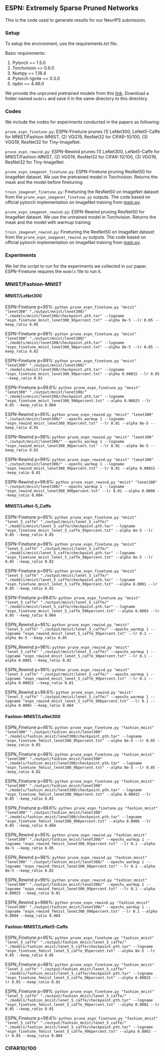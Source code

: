 ## ESPN: Extremely Sparse Pruned Networks

This is the code used to generate results for our NeurIPS submission.

### Setup

To setup the environment, use the requirements.txt file. 

Basic requirements:

1. Pytorch == 1.5.0
2. Torchvision == 0.6.0
3. Numpy == 1.18.4
4. Pytorch-Ignite == 0.3.0 
5. tqdm == 4.46.0

We provide the unpruned pretrained models from this [link](https://drive.google.com/drive/folders/18wHTHOgAxMZhMKGqKzXmPGHiTbZIN7GN?usp=sharing). Download a folder named `models` and save it in the same directory to this directory.

### Codes

We include the codes for experiments conducted in the papers as following: 

`prune_espn_finetune.py`: ESPN-Finetune prunes (1) LeNet300, LeNet5-Caffe for MNIST/Fashion-MNIST, (2) VGG19, ResNet32 for CIFAR-10/100, (3) VGG19, ResNet32 for Tiny-ImageNet. 

`prune_espn_rewind.py`: ESPN-Rewind prunes (1) LeNet300, LeNet5-Caffe for MNIST/Fashion-MNIST, (2) VGG19, ResNet32 for CIFAR-10/100, (3) VGG19, ResNet32 for Tiny-ImageNet. 

`prune_espn_imagenet_finetune.py`: ESPN-Finetune pruning ResNet50 for ImageNet dataset. We use the pretrained model in Torchvision. Returns the mask and the model before finetuning.

`train_imagenet_finetune.py`: Finetuning the ResNet50 on ImageNet dataset from the `prune_espn_imagenet_finetune.py` outputs. The code based on official pytorch implementation on ImageNet training from [main.py](https://github.com/pytorch/examples/blob/master/imagenet/main.py).

`prune_espn_imagenet_rewind.py`: ESPN-Rewind pruning ResNet50 for ImageNet dataset. We use the untrained model in Torchvision. Returns the mask and the model with warmup training.

`train_imagenet_rewind.py`: Finetuning the ResNet50 on ImageNet dataset from the `prune_espn_imagenet_rewind.py` outputs. The code based on official pytorch implementation on ImageNet training from [main.py](https://github.com/pytorch/examples/blob/master/imagenet/main.py).

### Experiments

We list the script to run for the experiments we collected in our paper. ESPN-Finetune requires the `models` file to run it.

### MNIST/Fashion-MNIST

#### MNIST/LeNet300

ESPN-Finetune p=95%: `python prune_espn_finetune.py "mnist" "lenet300" "./output/mnist/lenet300/" "./models/mnist/lenet300/checkpoint.pth.tar" --logname "espn_finetune_mnist_lenet300_95percent.txt" --alpha 8e-5 --lr 0.05 --keep_ratio 0.05`

ESPN-Finetune p=98%: `python prune_espn_finetune.py "mnist" "lenet300" "./output/mnist/lenet300/" "./models/mnist/lenet300/checkpoint.pth.tar" --logname "espn_finetune_mnist_lenet300_98percent.txt" --alpha 8e-5 --lr 0.05 --keep_ratio 0.02`

ESPN-Finetune p=99%: `python prune_espn_finetune.py "mnist" "lenet300" "./output/mnist/lenet300/" "./models/mnist/lenet300/checkpoint.pth.tar" --logname "espn_finetune_mnist_lenet300_99percent.txt" --alpha 0.00015 --lr 0.05 --keep_ratio 0.01`

ESPN-Finetune p=99.6%: `python prune_espn_finetune.py "mnist" "lenet300" "./output/mnist/lenet300/" "./models/mnist/lenet300/checkpoint.pth.tar" --logname "espn_finetune_mnist_lenet300_996percent.txt" --alpha 0.00025 --lr 0.05 --keep_ratio 0.004`

ESPN-Rewind p=95%: `python prune_espn_rewind.py "mnist" "lenet300" "./output/mnist/lenet300/" --epochs_warmup 1 --logname "espn_rewind_mnist_lenet300_95percent.txt" --lr 0.01 --alpha 8e-5 --keep_ratio 0.05`

ESPN-Rewind p=98%: `python prune_espn_rewind.py "mnist" "lenet300" "./output/mnist/lenet300/" --epochs_warmup 1 --logname "espn_rewind_mnist_lenet300_98percent.txt" --lr 0.01 --alpha 8e-5 --keep_ratio 0.02`

ESPN-Rewind p=99%: `python prune_espn_rewind.py "mnist" "lenet300" "./output/mnist/lenet300/" --epochs_warmup 1 --logname "espn_rewind_mnist_lenet300_99percent.txt" --lr 0.01 --alpha 0.00015 --keep_ratio 0.01`

ESPN-Rewind p=99.6%: `python prune_espn_rewind.py "mnist" "lenet300" "./output/mnist/lenet300/" --epochs_warmup 1 --logname "espn_rewind_mnist_lenet300_996percent.txt" --lr 0.01 --alpha 0.0006 --keep_ratio 0.004`

#### MNIST/LeNet-5_Caffe

ESPN-Finetune p=95%: `python prune_espn_finetune.py "mnist" "lenet_5_caffe" "./output/mnist/lenet_5_caffe/" "./models/mnist/lenet_5_caffe/checkpoint.pth.tar" --logname "espn_finetune_mnist_lenet_5_caffe_95percent.txt" --alpha 6e-5 --lr 0.05 --keep_ratio 0.05`

ESPN-Finetune p=98%: `python prune_espn_finetune.py "mnist" "lenet_5_caffe" "./output/mnist/lenet_5_caffe/" "./models/mnist/lenet_5_caffe/checkpoint.pth.tar" --logname "espn_finetune_mnist_lenet_5_caffe_98percent.txt" --alpha 6e-5 --lr 0.05 --keep_ratio 0.02`

ESPN-Finetune p=99%: `python prune_espn_finetune.py "mnist" "lenet_5_caffe" "./output/mnist/lenet_5_caffe/" "./models/mnist/lenet_5_caffe/checkpoint.pth.tar" --logname "espn_finetune_mnist_lenet_5_caffe_99percent.txt" --alpha 0.0001 --lr 0.05 --keep_ratio 0.01`

ESPN-Finetune p=99.6%: `python prune_espn_finetune.py "mnist" "lenet_5_caffe" "./output/mnist/lenet_5_caffe/" "./models/mnist/lenet_5_caffe/checkpoint.pth.tar" --logname "espn_finetune_mnist_lenet_5_caffe_996percent.txt" --alpha 0.0003 --lr 0.05 --keep_ratio 0.004`

ESPN_Rewind p=95%: `python prune_espn_rewind.py "mnist" "lenet_5_caffe" "./output/mnist/lenet_5_caffe/" --epochs_warmup 1 --logname "espn_rewind_mnist_lenet_5_caffe_95percent.txt" --lr 0.1 --alpha 8e-5 --keep_ratio 0.05`

ESPN_Rewind p=98%: `python prune_espn_rewind.py "mnist" "lenet_5_caffe" "./output/mnist/lenet_5_caffe/" --epochs_warmup 1 --logname "espn_rewind_mnist_lenet_5_caffe_98percent.txt" --lr 0.1 --alpha 0.0001 --keep_ratio 0.02`

ESPN_Rewind p=99%: `python prune_espn_rewind.py "mnist" "lenet_5_caffe" "./output/mnist/lenet_5_caffe/" --epochs_warmup 1 --logname "espn_rewind_mnist_lenet_5_caffe_99percent.txt" --lr 0.1 --alpha 0.00025 --keep_ratio 0.01`

ESPN_Rewind p=99.6%: `python prune_espn_rewind.py "mnist" "lenet_5_caffe" "./output/mnist/lenet_5_caffe/" --epochs_warmup 1 --logname "espn_rewind_mnist_lenet_5_caffe_996percent.txt" --lr 0.1 --alpha 0.0005 --keep_ratio 0.004`

#### Fashion-MNIST/LeNet300

ESPN_Finetune p=95%: `python prune_espn_finetune.py "fashion_mnist" "lenet300" "./output/fashion_mnist/lenet300" "./models/fashion_mnist/lenet300/checkpoint.pth.tar" --logname "espn_finetune_fmnist_lenet300_95percent.txt" --alpha 8e-5 --lr 0.05 --keep_ratio 0.05`

ESPN_Finetune p=98%: `python prune_espn_finetune.py "fashion_mnist" "lenet300" "./output/fashion_mnist/lenet300" "./models/fashion_mnist/lenet300/checkpoint.pth.tar" --logname "espn_finetune_fmnist_lenet300_98percent.txt" --alpha 8e-5 --lr 0.05 --keep_ratio 0.02`

ESPN_Finetune p=99%: `python prune_espn_finetune.py "fashion_mnist" "lenet300" "./output/fashion_mnist/lenet300" "./models/fashion_mnist/lenet300/checkpoint.pth.tar" --logname "espn_finetune_fmnist_lenet300_99percent.txt" --alpha 0.00015 --lr 0.05 --keep_ratio 0.01`

ESPN_Finetune p=99.6%: `python prune_espn_finetune.py "fashion_mnist" "lenet300" "./output/fashion_mnist/lenet300" "./models/fashion_mnist/lenet300/checkpoint.pth.tar" --logname "espn_finetune_fmnist_lenet300_996percent.txt" --alpha 0.0006 --lr 0.05 --keep_ratio 0.004`

ESPN_Rewind p=95%: `python prune_espn_rewind.py "fashion_mnist" "lenet300" "./output/fashion_mnist/lenet300/" --epochs_warmup 1 --logname "espn_rewind_fmnist_lenet300_95percent.txt" --lr 0.1 --alpha 8e-5 --keep_ratio 0.05`

ESPN_Rewind p=98%: `python prune_espn_rewind.py "fashion_mnist" "lenet300" "./output/fashion_mnist/lenet300/" --epochs_warmup 1 --logname "espn_rewind_fmnist_lenet300_98percent.txt" --lr 0.1 --alpha 8e-5 --keep_ratio 0.02`

ESPN_Rewind p=99%: `python prune_espn_rewind.py "fashion_mnist" "lenet300" "./output/fashion_mnist/lenet300/" --epochs_warmup 1 --logname "espn_rewind_fmnist_lenet300_99percent.txt" --lr 0.1 --alpha 0.00025 --keep_ratio 0.01`

ESPN_Rewind p=996%: `python prune_espn_rewind.py "fashion_mnist" "lenet300" "./output/fashion_mnist/lenet300/" --epochs_warmup 1 --logname "espn_rewind_fmnist_lenet300_996percent.txt" --lr 0.1 --alpha 0.0004 --keep_ratio 0.004`

#### Fashion-MNIST/LeNet5-Caffe

ESPN_Finetune p=95%: `python prune_espn_finetune.py "fashion_mnist" "lenet_5_caffe" "./output/fashion_mnist/lenet_5_caffe/" "./models/fashion_mnist/lenet_5_caffe/checkpoint.pth.tar" --logname "espn_finetune_fmnist_lenet_5_caffe_95percent.txt" --alpha 8e-5 --lr 0.05 --keep_ratio 0.05`

ESPN_Finetune p=98%: `python prune_espn_finetune.py "fashion_mnist" "lenet_5_caffe" "./output/fashion_mnist/lenet_5_caffe/" "./models/fashion_mnist/lenet_5_caffe/checkpoint.pth.tar" --logname "espn_finetune_fmnist_lenet_5_caffe_98percent.txt" --alpha 0.00015 --lr 0.05 --keep_ratio 0.02`

ESPN_Finetune p=99%: `python prune_espn_finetune.py "fashion_mnist" "lenet_5_caffe" "./output/fashion_mnist/lenet_5_caffe/" "./models/fashion_mnist/lenet_5_caffe/checkpoint.pth.tar" --logname "espn_finetune_fmnist_lenet_5_caffe_99percent.txt" --alpha 0.0002 --lr 0.05 --keep_ratio 0.01`

ESPN_Finetune p=99.6%: `python prune_espn_finetune.py "fashion_mnist" "lenet_5_caffe" "./output/fashion_mnist/lenet_5_caffe/" "./models/fashion_mnist/lenet_5_caffe/checkpoint.pth.tar" --logname "espn_finetune_fmnist_lenet_5_caffe_996percent.txt" --alpha 0.0003 --lr 0.05 --keep_ratio 0.004`

### CIFAR10/100








